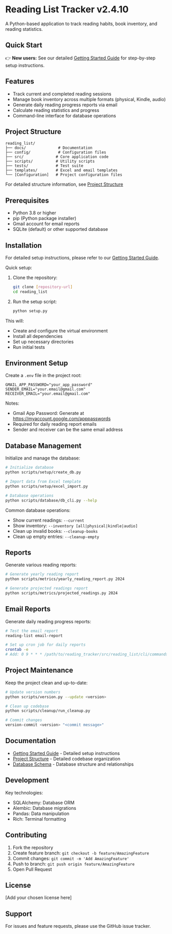 # Reading List Tracker v2.4.10

A Python-based application to track reading habits, book inventory, and reading statistics.

## Quick Start

👉 **New users:** See our detailed [Getting Started Guide](docs/GETTING_STARTED.md) for step-by-step setup instructions.

## Features

- Track current and completed reading sessions
- Manage book inventory across multiple formats (physical, Kindle, audio)
- Generate daily reading progress reports via email
- Calculate reading statistics and progress
- Command-line interface for database operations

## Project Structure

```
reading_list/
├── docs/              # Documentation
├── config/            # Configuration files
├── src/              # Core application code
├── scripts/          # Utility scripts
├── tests/            # Test suite
├── templates/        # Excel and email templates
└── [Configuration]   # Project configuration files
```

For detailed structure information, see [Project Structure](docs/project_structure.txt)

## Prerequisites

- Python 3.8 or higher
- pip (Python package installer)
- Gmail account for email reports
- SQLite (default) or other supported database

## Installation

For detailed setup instructions, please refer to our [Getting Started Guide](docs/GETTING_STARTED.md).

Quick setup:

1. Clone the repository:
   ```bash
   git clone [repository-url]
   cd reading_list
   ```

2. Run the setup script:
   ```bash
   python setup.py
   ```

This will:
- Create and configure the virtual environment
- Install all dependencies
- Set up necessary directories
- Run initial tests

## Environment Setup

Create a `.env` file in the project root:

```env
GMAIL_APP_PASSWORD="your_app_password"
SENDER_EMAIL="your.email@gmail.com"
RECEIVER_EMAIL="your.email@gmail.com"
```

Notes:
- Gmail App Password: Generate at https://myaccount.google.com/apppasswords
- Required for daily reading report emails
- Sender and receiver can be the same email address

## Database Management

Initialize and manage the database:

```bash
# Initialize database
python scripts/setup/create_db.py

# Import data from Excel template
python scripts/setup/excel_import.py

# Database operations
python scripts/database/db_cli.py --help
```

Common database operations:
- Show current readings: `--current`
- Show inventory: `--inventory [all|physical|kindle|audio]`
- Clean up invalid books: `--cleanup-books`
- Clean up empty entries: `--cleanup-empty`

## Reports

Generate various reading reports:

```bash
# Generate yearly reading report
python scripts/metrics/yearly_reading_report.py 2024

# Generate projected readings report
python scripts/metrics/projected_readings.py 2024
```

## Email Reports

Generate daily reading progress reports:

```bash
# Test the email report
reading-list email-report

# Set up cron job for daily reports
crontab -e
# Add: 0 9 * * * /path/to/reading_tracker/src/reading_list/cli/commands/daily_report.sh
```

## Project Maintenance

Keep the project clean and up-to-date:

```bash
# Update version numbers
python scripts/version.py --update <version>

# Clean up codebase
python scripts/cleanup/run_cleanup.py

# Commit changes
version-commit <version> "<commit message>"
```

## Documentation

- [Getting Started Guide](docs/GETTING_STARTED.md) - Detailed setup instructions
- [Project Structure](project_structure.txt) - Detailed codebase organization
- [Database Schema](docs/DATABASE.md) - Database structure and relationships

## Development

Key technologies:
- SQLAlchemy: Database ORM
- Alembic: Database migrations
- Pandas: Data manipulation
- Rich: Terminal formatting

## Contributing

1. Fork the repository
2. Create feature branch: `git checkout -b feature/AmazingFeature`
3. Commit changes: `git commit -m 'Add AmazingFeature'`
4. Push to branch: `git push origin feature/AmazingFeature`
5. Open Pull Request

## License

[Add your chosen license here]

## Support

For issues and feature requests, please use the GitHub issue tracker.
